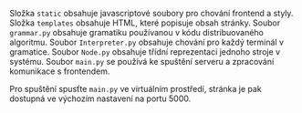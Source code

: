 Složka `static` obsahuje javascriptové soubory pro chování frontend a styly.
Složka `templates` obsahuje HTML, které popisuje obsah stránky.
Soubor `grammar.py` obsahuje gramatiku používanou v kódu distribuovaného algoritmu.
Soubor `Interpreter.py` obsahuje chování pro každý terminál v gramatice.
Soubor `Node.py` obsahuje třídní reprezentaci jednoho stroje v systému.
Soubor `main.py` se používá ke spuštění serveru a zpracování komunikace s frontendem.

Pro spuštění spusťte `main.py` ve virtuálním prostředí, stránka je pak dostupná ve výchozím nastavení na portu 5000.